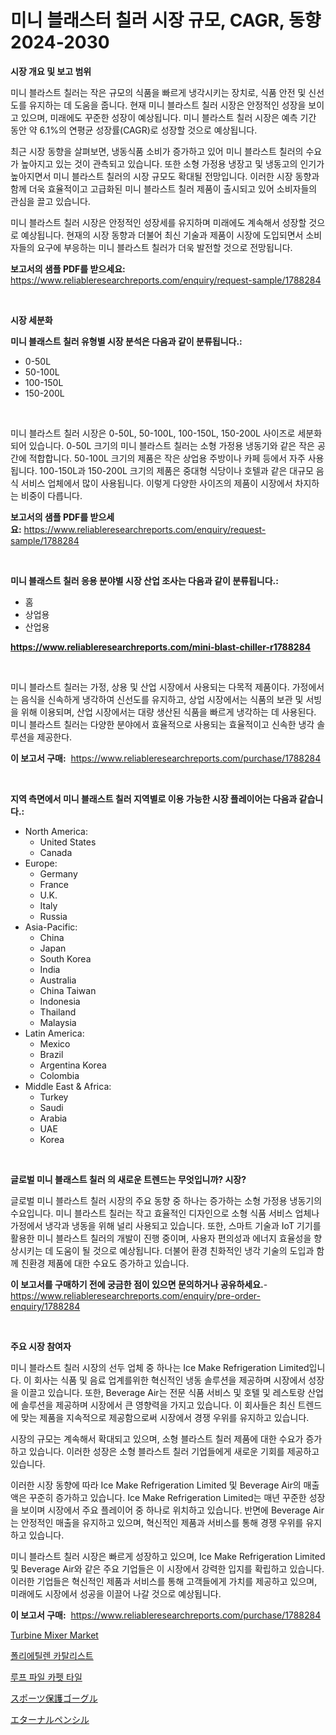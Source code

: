 <p><h1>미니 블래스터 칠러 시장 규모, CAGR, 동향 2024-2030</h1></p><p><strong>시장 개요 및 보고 범위</strong></p>
<p><p>미니 블라스트 칠러는 작은 규모의 식품을 빠르게 냉각시키는 장치로, 식품 안전 및 신선도를 유지하는 데 도움을 줍니다. 현재 미니 블라스트 칠러 시장은 안정적인 성장을 보이고 있으며, 미래에도 꾸준한 성장이 예상됩니다. 미니 블라스트 칠러 시장은 예측 기간 동안 약 6.1%의 연평균 성장률(CAGR)로 성장할 것으로 예상됩니다.</p><p>최근 시장 동향을 살펴보면, 냉동식품 소비가 증가하고 있어 미니 블라스트 칠러의 수요가 높아지고 있는 것이 관측되고 있습니다. 또한 소형 가정용 냉장고 및 냉동고의 인기가 높아지면서 미니 블라스트 칠러의 시장 규모도 확대될 전망입니다. 이러한 시장 동향과 함께 더욱 효율적이고 고급화된 미니 블라스트 칠러 제품이 출시되고 있어 소비자들의 관심을 끌고 있습니다.</p><p>미니 블라스트 칠러 시장은 안정적인 성장세를 유지하며 미래에도 계속해서 성장할 것으로 예상됩니다. 현재의 시장 동향과 더불어 최신 기술과 제품이 시장에 도입되면서 소비자들의 요구에 부응하는 미니 블라스트 칠러가 더욱 발전할 것으로 전망됩니다.</p></p>
<p><strong>보고서의 샘플 PDF를 받으세요:</strong> <a href="https://www.reliableresearchreports.com/enquiry/request-sample/1788284">https://www.reliableresearchreports.com/enquiry/request-sample/1788284</a></p>
<p>&nbsp;</p>
<p><strong>시장 세분화</strong></p>
<p><strong>미니 블래스트 칠러 유형별 시장 분석은 다음과 같이 분류됩니다.:</strong></p>
<p><ul><li>0-50L</li><li>50-100L</li><li>100-150L</li><li>150-200L</li></ul></p>
<p>&nbsp;</p>
<p><p>미니 블라스트 칠러 시장은 0-50L, 50-100L, 100-150L, 150-200L 사이즈로 세분화되어 있습니다. 0-50L 크기의 미니 블라스트 칠러는 소형 가정용 냉동기와 같은 작은 공간에 적합합니다. 50-100L 크기의 제품은 작은 상업용 주방이나 카페 등에서 자주 사용됩니다. 100-150L과 150-200L 크기의 제품은 중대형 식당이나 호텔과 같은 대규모 음식 서비스 업체에서 많이 사용됩니다. 이렇게 다양한 사이즈의 제품이 시장에서 차지하는 비중이 다릅니다.</p></p>
<p><strong>보고서의 샘플 PDF를 받으세요:</strong>&nbsp;<a href="https://www.reliableresearchreports.com/enquiry/request-sample/1788284">https://www.reliableresearchreports.com/enquiry/request-sample/1788284</a></p>
<p>&nbsp;</p>
<p><strong> 미니 블래스트 칠러 응용 분야별 시장 산업 조사는 다음과 같이 분류됩니다.:</strong></p>
<p><ul><li>홈</li><li>상업용</li><li>산업용</li></ul></p>
<p><strong><a href="https://www.reliableresearchreports.com/mini-blast-chiller-r1788284">https://www.reliableresearchreports.com/mini-blast-chiller-r1788284</a></strong></p>
<p>&nbsp;</p>
<p><p>미니 블라스트 칠러는 가정, 상용 및 산업 시장에서 사용되는 다목적 제품이다. 가정에서는 음식을 신속하게 냉각하여 신선도를 유지하고, 상업 시장에서는 식품의 보관 및 서빙을 위해 이용되며, 산업 시장에서는 대량 생산된 식품을 빠르게 냉각하는 데 사용된다. 미니 블라스트 칠러는 다양한 분야에서 효율적으로 사용되는 효율적이고 신속한 냉각 솔루션을 제공한다.</p></p>
<p><strong>이 보고서 구매:</strong>&nbsp; <a href="https://www.reliableresearchreports.com/purchase/1788284">https://www.reliableresearchreports.com/purchase/1788284</a></p>
<p>&nbsp;</p>
<p><strong>지역 측면에서 미니 블래스트 칠러 지역별로 이용 가능한 시장 플레이어는 다음과 같습니다.:</strong></p>
<p><ul>
    <li>
        North America:
        <ul>
            <li>United States</li>
            <li>Canada</li>
        </ul>
    </li>
    <li>
        Europe:
        <ul>
            <li>Germany</li>
            <li>France</li>
            <li>U.K.</li>
            <li>Italy</li>
            <li>Russia</li>
        </ul>
    </li>
    <li>
        Asia-Pacific:
        <ul>
            <li>China</li>
            <li>Japan</li>
            <li>South Korea</li>
            <li>India</li>
            <li>Australia</li>
            <li>China Taiwan</li>
            <li>Indonesia</li>
            <li>Thailand</li>
            <li>Malaysia</li>
        </ul>
    </li>
    <li>
        Latin America:
        <ul>
            <li>Mexico</li>
            <li>Brazil</li>
            <li>Argentina Korea</li>
            <li>Colombia</li>
        </ul>
    </li>
    <li>
        Middle East & Africa:
        <ul>
            <li>Turkey</li>
            <li>Saudi</li>
            <li>Arabia</li>
            <li>UAE</li>
            <li>Korea</li>
        </ul>
    </li>
    </ul></p>
<p>&nbsp;</p>
<p><strong>글로벌 미니 블래스트 칠러 의 새로운 트렌드는 무엇입니까? 시장?</strong></p>
<p><p>글로벌 미니 블라스트 칠러 시장의 주요 동향 중 하나는 증가하는 소형 가정용 냉동기의 수요입니다. 미니 블라스트 칠러는 작고 효율적인 디자인으로 소형 식품 서비스 업체나 가정에서 냉각과 냉동을 위해 널리 사용되고 있습니다. 또한, 스마트 기술과 IoT 기기를 활용한 미니 블라스트 칠러의 개발이 진행 중이며, 사용자 편의성과 에너지 효율성을 향상시키는 데 도움이 될 것으로 예상됩니다. 더불어 환경 친화적인 냉각 기술의 도입과 함께 친환경 제품에 대한 수요도 증가하고 있습니다.</p></p>
<p><strong>이 보고서를 구매하기 전에 궁금한 점이 있으면 문의하거나 공유하세요.</strong>- <a href="https://www.reliableresearchreports.com/enquiry/pre-order-enquiry/1788284">https://www.reliableresearchreports.com/enquiry/pre-order-enquiry/1788284</a></p>
<p>&nbsp;</p>
<p><strong>주요 시장 참여자</strong></p>
<p><p>미니 블라스트 칠러 시장의 선두 업체 중 하나는 Ice Make Refrigeration Limited입니다. 이 회사는 식품 및 음료 업계를위한 혁신적인 냉동 솔루션을 제공하며 시장에서 성장을 이끌고 있습니다. 또한, Beverage Air는 전문 식품 서비스 및 호텔 및 레스토랑 산업에 솔루션을 제공하며 시장에서 큰 영향력을 가지고 있습니다. 이 회사들은 최신 트렌드에 맞는 제품을 지속적으로 제공함으로써 시장에서 경쟁 우위를 유지하고 있습니다.</p><p>시장의 규모는 계속해서 확대되고 있으며, 소형 블라스트 칠러 제품에 대한 수요가 증가하고 있습니다. 이러한 성장은 소형 블라스트 칠러 기업들에게 새로운 기회를 제공하고 있습니다.</p><p>이러한 시장 동향에 따라 Ice Make Refrigeration Limited 및 Beverage Air의 매출액은 꾸준히 증가하고 있습니다. Ice Make Refrigeration Limited는 매년 꾸준한 성장을 보이며 시장에서 주요 플레이어 중 하나로 위치하고 있습니다. 반면에 Beverage Air는 안정적인 매출을 유지하고 있으며, 혁신적인 제품과 서비스를 통해 경쟁 우위를 유지하고 있습니다.</p><p>미니 블라스트 칠러 시장은 빠르게 성장하고 있으며, Ice Make Refrigeration Limited 및 Beverage Air와 같은 주요 기업들은 이 시장에서 강력한 입지를 확립하고 있습니다. 이러한 기업들은 혁신적인 제품과 서비스를 통해 고객들에게 가치를 제공하고 있으며, 미래에도 시장에서 성공을 이끌어 나갈 것으로 예상됩니다.</p></p>
<p><strong>이 보고서 구매:</strong>&nbsp;&nbsp;<a href="https://www.reliableresearchreports.com/purchase/1788284">https://www.reliableresearchreports.com/purchase/1788284</a></p>
<p><p><a href="https://github.com/PeterParrish5/Market-Research-Report-List-4/blob/main/turbine-mixer-market.md">Turbine Mixer Market</a></p><p><a href="https://medium.com/@sillysally687568/2024%EB%85%84%EB%B6%80%ED%84%B0-2031%EB%85%84%EA%B9%8C%EC%A7%80-%EC%98%88%EC%B8%A1%EB%90%9C-pe-%EC%B4%89%EC%A7%84%EC%A0%9C-%EC%8B%9C%EC%9E%A5-%EB%8F%99%ED%96%A5-%EB%B0%8F-%EC%8B%9C%EC%9E%A5-%EB%B6%84%EC%84%9D-212d672277d0">폴리에틸렌 카탈리스트</a></p><p><a href="https://medium.com/@bobbyreitenberg879562023/%EB%A3%A8%ED%94%84-%ED%8C%8C%EC%9D%BC-%EC%B9%B4%ED%8E%AB-%ED%83%80%EC%9D%BC-%EC%8B%9C%EC%9E%A5-%EC%84%B1%EA%B3%B5%EC%A0%81%EC%9D%B8-%EB%B9%84%EC%A6%88%EB%8B%88%EC%8A%A4-%EC%A0%84%EB%9E%B5%EC%9D%98-%EC%97%B4%EC%87%A0-2031%EB%85%84%EA%B9%8C%EC%A7%80%EC%9D%98-%EC%98%88%EC%B8%A1-18672f707817">루프 파일 카펫 타일</a></p><p><a href="https://medium.com/@nicholas.ellison0076890/%E3%82%B9%E3%83%9D%E3%83%BC%E3%83%84%E7%94%A8%E9%98%B2%E8%AD%B7%E3%83%A1%E3%82%AC%E3%83%8D%E5%B8%82%E5%A0%B4-%E5%B8%82%E5%A0%B4%E3%82%B7%E3%82%A7%E3%82%A2-%E5%B8%82%E5%A0%B4%E5%8B%95%E5%90%91-%E5%B0%86%E6%9D%A5%E3%81%AE%E6%88%90%E9%95%B7%E3%82%92%E6%8E%A2%E3%82%8B-8ea9e1774ea0">スポーツ保護ゴーグル</a></p><p><a href="https://medium.com/@nicholas.ellison0076890/%E6%B0%B8%E9%81%A0%E3%81%AE%E9%89%9B%E7%AD%86%E5%B8%82%E5%A0%B4%E8%AA%BF%E6%9F%BB%E3%83%AC%E3%83%9D%E3%83%BC%E3%83%88-%E3%81%9D%E3%81%AE%E6%AD%B4%E5%8F%B2%E3%81%A82024%E5%B9%B4%E3%81%8B%E3%82%892031%E5%B9%B4%E3%81%BE%E3%81%A7%E3%81%AE%E4%BA%88%E6%B8%AC-9bcc66721639">エターナルペンシル</a></p></p>